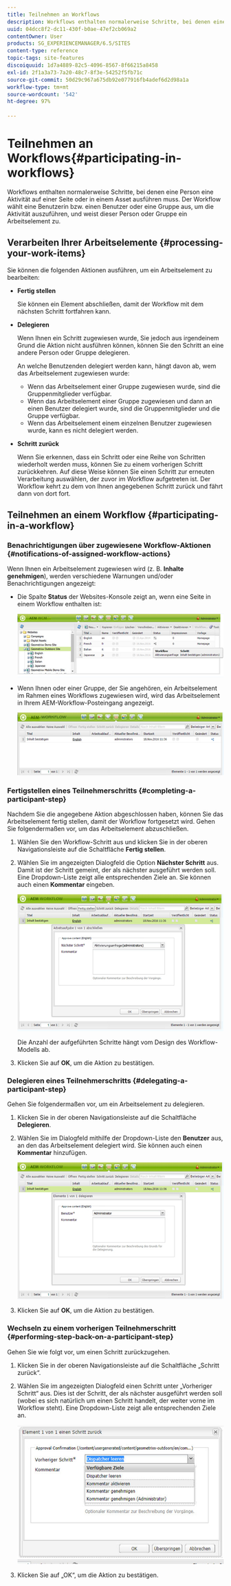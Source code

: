 ```yaml
---
title: Teilnehmen an Workflows
description: Workflows enthalten normalerweise Schritte, bei denen eine Person eine Aktivität auf einer Seite oder in einem Asset ausführen muss. Der Workflow wählt eine Benutzerin bzw. einen Benutzer oder eine Gruppe aus, um die Aktivität auszuführen, und weist dieser Person oder Gruppe ein Arbeitselement zu.
uuid: 04dcc8f2-dc11-430f-b0ae-47ef2cb069a2
contentOwner: User
products: SG_EXPERIENCEMANAGER/6.5/SITES
content-type: reference
topic-tags: site-features
discoiquuid: 1d7a4889-82c5-4096-8567-8f66215a8458
exl-id: 2f1a3a73-7a20-48c7-8f3e-54252f5fb71c
source-git-commit: 50d29c967a675db92e077916fb4adef6d2d98a1a
workflow-type: tm+mt
source-wordcount: '542'
ht-degree: 97%

---
```


# Teilnehmen an Workflows{#participating-in-workflows}

Workflows enthalten normalerweise Schritte, bei denen eine Person eine Aktivität auf einer Seite oder in einem Asset ausführen muss. Der Workflow wählt eine Benutzerin bzw. einen Benutzer oder eine Gruppe aus, um die Aktivität auszuführen, und weist dieser Person oder Gruppe ein Arbeitselement zu.

## Verarbeiten Ihrer Arbeitselemente {#processing-your-work-items}

Sie können die folgenden Aktionen ausführen, um ein Arbeitselement zu bearbeiten:

* **Fertig stellen**

  Sie können ein Element abschließen, damit der Workflow mit dem nächsten Schritt fortfahren kann.

* **Delegieren**

  Wenn Ihnen ein Schritt zugewiesen wurde, Sie jedoch aus irgendeinem Grund die Aktion nicht ausführen können, können Sie den Schritt an eine andere Person oder Gruppe delegieren.

  An welche Benutzenden delegiert werden kann, hängt davon ab, wem das Arbeitselement zugewiesen wurde:

   * Wenn das Arbeitselement einer Gruppe zugewiesen wurde, sind die Gruppenmitglieder verfügbar.
   * Wenn das Arbeitselement einer Gruppe zugewiesen und dann an einen Benutzer delegiert wurde, sind die Gruppenmitglieder und die Gruppe verfügbar.
   * Wenn das Arbeitselement einem einzelnen Benutzer zugewiesen wurde, kann es nicht delegiert werden.

* **Schritt zurück**

  Wenn Sie erkennen, dass ein Schritt oder eine Reihe von Schritten wiederholt werden muss, können Sie zu einem vorherigen Schritt zurückkehren. Auf diese Weise können Sie einen Schritt zur erneuten Verarbeitung auswählen, der zuvor im Workflow aufgetreten ist. Der Workflow kehrt zu dem von Ihnen angegebenen Schritt zurück und fährt dann von dort fort.

## Teilnehmen an einem Workflow {#participating-in-a-workflow}

### Benachrichtigungen über zugewiesene Workflow-Aktionen {#notifications-of-assigned-workflow-actions}

Wenn Ihnen ein Arbeitselement zugewiesen wird (z. B. **Inhalte genehmigen**), werden verschiedene Warnungen und/oder Benachrichtigungen angezeigt:

* Die Spalte **Status** der Websites-Konsole zeigt an, wenn eine Seite in einem Workflow enthalten ist:

  ![workflowstatus-1](assets/workflowstatus-1.png)

* Wenn Ihnen oder einer Gruppe, der Sie angehören, ein Arbeitselement im Rahmen eines Workflows zugewiesen wird, wird das Arbeitselement in Ihrem AEM-Workflow-Posteingang angezeigt.

  ![workflowinbox](assets/workflowinbox.png)

### Fertigstellen eines Teilnehmerschritts {#completing-a-participant-step}

Nachdem Sie die angegebene Aktion abgeschlossen haben, können Sie das Arbeitselement fertig stellen, damit der Workflow fortgesetzt wird. Gehen Sie folgendermaßen vor, um das Arbeitselement abzuschließen.

1. Wählen Sie den Workflow-Schritt aus und klicken Sie in der oberen Navigationsleiste auf die Schaltfläche **Fertig stellen**.
1. Wählen Sie im angezeigten Dialogfeld die Option **Nächster Schritt** aus. Damit ist der Schritt gemeint, der als nächster ausgeführt werden soll. Eine Dropdown-Liste zeigt alle entsprechenden Ziele an. Sie können auch einen **Kommentar** eingeben.

   ![workflowcomplete](assets/workflowcomplete.png)

   Die Anzahl der aufgeführten Schritte hängt vom Design des Workflow-Modells ab.

1. Klicken Sie auf **OK**, um die Aktion zu bestätigen.

### Delegieren eines Teilnehmerschritts {#delegating-a-participant-step}

Gehen Sie folgendermaßen vor, um ein Arbeitselement zu delegieren.

1. Klicken Sie in der oberen Navigationsleiste auf die Schaltfläche **Delegieren**.
1. Wählen Sie im Dialogfeld mithilfe der Dropdown-Liste den **Benutzer** aus, an den das Arbeitselement delegiert wird. Sie können auch einen **Kommentar** hinzufügen.

   ![workflowdelegate](assets/workflowdelegate.png)

1. Klicken Sie auf **OK**, um die Aktion zu bestätigen.

### Wechseln zu einem vorherigen Teilnehmerschritt {#performing-step-back-on-a-participant-step}

Gehen Sie wie folgt vor, um einen Schritt zurückzugehen.

1. Klicken Sie in der oberen Navigationsleiste auf die Schaltfläche „Schritt zurück“.
1. Wählen Sie im angezeigten Dialogfeld einen Schritt unter „Vorheriger Schritt“ aus. Dies ist der Schritt, der als nächster ausgeführt werden soll (wobei es sich natürlich um einen Schritt handelt, der weiter vorne im Workflow steht). Eine Dropdown-Liste zeigt alle entsprechenden Ziele an.

   ![screen_shot_2018-08-10at155325](assets/screen_shot_2018-08-10at155325.jpg)

1. Klicken Sie auf „OK“, um die Aktion zu bestätigen.
